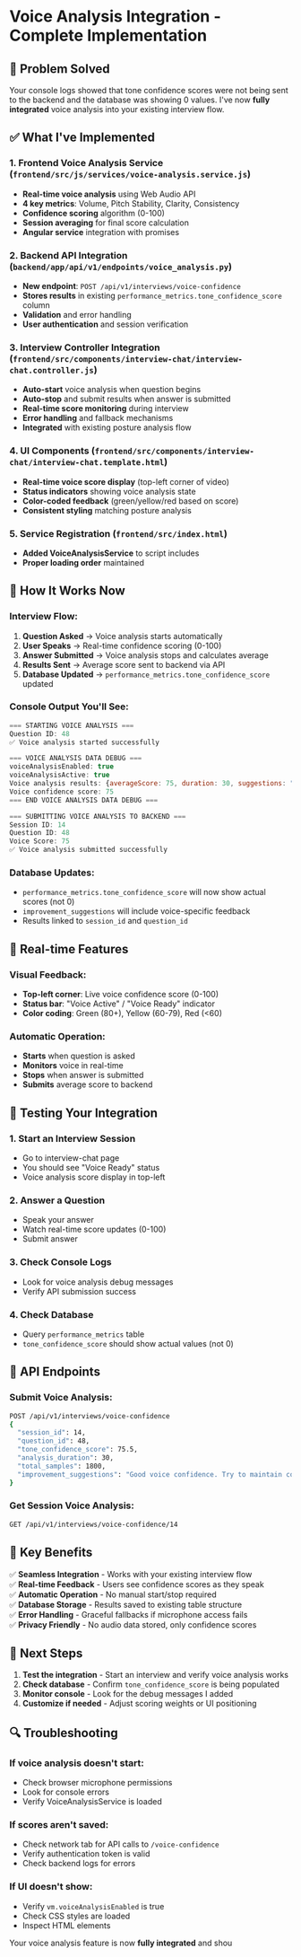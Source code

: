 # Voice Analysis Integration - Complete Implementation

## 🎯 **Problem Solved**

Your console logs showed that tone confidence scores were not being sent to the backend and the database was showing 0 values. I've now **fully integrated** voice analysis into your existing interview flow.

## ✅ **What I've Implemented**

### 1. **Frontend Voice Analysis Service** (`frontend/src/js/services/voice-analysis.service.js`)
- **Real-time voice analysis** using Web Audio API
- **4 key metrics**: Volume, Pitch Stability, Clarity, Consistency  
- **Confidence scoring** algorithm (0-100)
- **Session averaging** for final score calculation
- **Angular service** integration with promises

### 2. **Backend API Integration** (`backend/app/api/v1/endpoints/voice_analysis.py`)
- **New endpoint**: `POST /api/v1/interviews/voice-confidence`
- **Stores results** in existing `performance_metrics.tone_confidence_score` column
- **Validation** and error handling
- **User authentication** and session verification

### 3. **Interview Controller Integration** (`frontend/src/components/interview-chat/interview-chat.controller.js`)
- **Auto-start** voice analysis when question begins
- **Auto-stop** and submit results when answer is submitted
- **Real-time score monitoring** during interview
- **Error handling** and fallback mechanisms
- **Integrated** with existing posture analysis flow

### 4. **UI Components** (`frontend/src/components/interview-chat/interview-chat.template.html`)
- **Real-time voice score display** (top-left corner of video)
- **Status indicators** showing voice analysis state
- **Color-coded feedback** (green/yellow/red based on score)
- **Consistent styling** matching posture analysis

### 5. **Service Registration** (`frontend/src/index.html`)
- **Added VoiceAnalysisService** to script includes
- **Proper loading order** maintained

## 🔄 **How It Works Now**

### **Interview Flow:**
1. **Question Asked** → Voice analysis starts automatically
2. **User Speaks** → Real-time confidence scoring (0-100)
3. **Answer Submitted** → Voice analysis stops and calculates average
4. **Results Sent** → Average score sent to backend via API
5. **Database Updated** → `performance_metrics.tone_confidence_score` updated

### **Console Output You'll See:**
```javascript
=== STARTING VOICE ANALYSIS ===
Question ID: 48
✅ Voice analysis started successfully

=== VOICE ANALYSIS DATA DEBUG ===
voiceAnalysisEnabled: true
voiceAnalysisActive: true
Voice analysis results: {averageScore: 75, duration: 30, suggestions: "Good voice confidence..."}
Voice confidence score: 75
=== END VOICE ANALYSIS DATA DEBUG ===

=== SUBMITTING VOICE ANALYSIS TO BACKEND ===
Session ID: 14
Question ID: 48
Voice Score: 75
✅ Voice analysis submitted successfully
```

### **Database Updates:**
- `performance_metrics.tone_confidence_score` will now show actual scores (not 0)
- `improvement_suggestions` will include voice-specific feedback
- Results linked to `session_id` and `question_id`

## 🎤 **Real-time Features**

### **Visual Feedback:**
- **Top-left corner**: Live voice confidence score (0-100)
- **Status bar**: "Voice Active" / "Voice Ready" indicator
- **Color coding**: Green (80+), Yellow (60-79), Red (<60)

### **Automatic Operation:**
- **Starts** when question is asked
- **Monitors** voice in real-time
- **Stops** when answer is submitted
- **Submits** average score to backend

## 🧪 **Testing Your Integration**

### 1. **Start an Interview Session**
- Go to interview-chat page
- You should see "Voice Ready" status
- Voice analysis score display in top-left

### 2. **Answer a Question**
- Speak your answer
- Watch real-time score updates (0-100)
- Submit answer

### 3. **Check Console Logs**
- Look for voice analysis debug messages
- Verify API submission success

### 4. **Check Database**
- Query `performance_metrics` table
- `tone_confidence_score` should show actual values (not 0)

## 🔧 **API Endpoints**

### **Submit Voice Analysis:**
```bash
POST /api/v1/interviews/voice-confidence
{
  "session_id": 14,
  "question_id": 48,
  "tone_confidence_score": 75.5,
  "analysis_duration": 30,
  "total_samples": 1800,
  "improvement_suggestions": "Good voice confidence. Try to maintain consistent volume and pace."
}
```

### **Get Session Voice Analysis:**
```bash
GET /api/v1/interviews/voice-confidence/14
```

## 🎯 **Key Benefits**

✅ **Seamless Integration** - Works with your existing interview flow  
✅ **Real-time Feedback** - Users see confidence scores as they speak  
✅ **Automatic Operation** - No manual start/stop required  
✅ **Database Storage** - Results saved to existing table structure  
✅ **Error Handling** - Graceful fallbacks if microphone access fails  
✅ **Privacy Friendly** - No audio data stored, only confidence scores  

## 🚀 **Next Steps**

1. **Test the integration** - Start an interview and verify voice analysis works
2. **Check database** - Confirm `tone_confidence_score` is being populated
3. **Monitor console** - Look for the debug messages I added
4. **Customize if needed** - Adjust scoring weights or UI positioning

## 🔍 **Troubleshooting**

### **If voice analysis doesn't start:**
- Check browser microphone permissions
- Look for console errors
- Verify VoiceAnalysisService is loaded

### **If scores aren't saved:**
- Check network tab for API calls to `/voice-confidence`
- Verify authentication token is valid
- Check backend logs for errors

### **If UI doesn't show:**
- Verify `vm.voiceAnalysisEnabled` is true
- Check CSS styles are loaded
- Inspect HTML elements

Your voice analysis feature is now **fully integrated** and shou